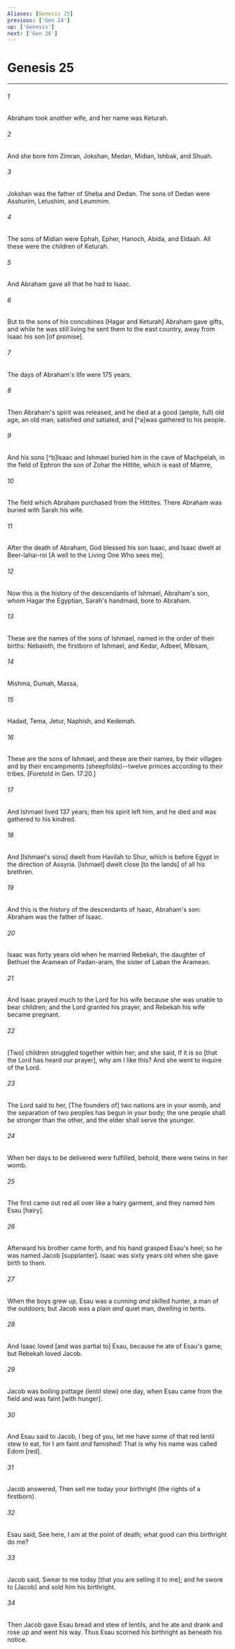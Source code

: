 ```yaml
---
Aliases: [Genesis 25]
previous: ['Gen 24']
up: ['Genesis']
next: ['Gen 26']
---
```

# Genesis 25

***














###### 1 






Abraham took another wife, and her name was Keturah. 













###### 2 






And she bore him Zimran, Jokshan, Medan, Midian, Ishbak, and Shuah. 













###### 3 






Jokshan was the father of Sheba and Dedan. The sons of Dedan were Asshurim, Letushim, and Leummim. 













###### 4 






The sons of Midian were Ephah, Epher, Hanoch, Abida, and Eldaah. All these were the children of Keturah. 













###### 5 






And Abraham gave all that he had to Isaac. 













###### 6 






But to the sons of his concubines [Hagar and Keturah] Abraham gave gifts, and while he was still living he sent them to the east country, away from Isaac his son [of promise]. 













###### 7 






The days of Abraham's life were 175 years. 













###### 8 






Then Abraham's spirit was released, and he died at a good (ample, full) old age, an old man, satisfied _and_ satiated, and [^a]was gathered to his people. 













###### 9 






And his sons [^b]Isaac and Ishmael buried him in the cave of Machpelah, in the field of Ephron the son of Zohar the Hittite, which is east of Mamre, 













###### 10 






The field which Abraham purchased from the Hittites. There Abraham was buried with Sarah his wife. 













###### 11 






After the death of Abraham, God blessed his son Isaac, and Isaac dwelt at Beer-lahai-roi [A well to the Living One Who sees me]. 













###### 12 






Now this is the history of the descendants of Ishmael, Abraham's son, whom Hagar the Egyptian, Sarah's handmaid, bore to Abraham. 













###### 13 






These are the names of the sons of Ishmael, named in the order of their births: Nebaioth, the firstborn of Ishmael, and Kedar, Adbeel, Mibsam, 













###### 14 






Mishma, Dumah, Massa, 













###### 15 






Hadad, Tema, Jetur, Naphish, and Kedemah. 













###### 16 






These are the sons of Ishmael, and these are their names, by their villages and by their encampments (sheepfolds)--twelve princes according to their tribes. [Foretold in Gen. 17:20.] 













###### 17 






And Ishmael lived 137 years; then his spirit left him, and he died and was gathered to his kindred. 













###### 18 






And [Ishmael's sons] dwelt from Havilah to Shur, which is before Egypt in the direction of Assyria. [Ishmael] dwelt close [to the lands] of all his brethren. 













###### 19 






And this is the history of the descendants of Isaac, Abraham's son: Abraham was the father of Isaac. 













###### 20 






Isaac was forty years old when he married Rebekah, the daughter of Bethuel the Aramean of Padan-aram, the sister of Laban the Aramean. 













###### 21 






And Isaac prayed much to the Lord for his wife because she was unable to bear children; and the Lord granted his prayer, and Rebekah his wife became pregnant. 













###### 22 






[Two] children struggled together within her; and she said, If it is so [that the Lord has heard our prayer], why am I like this? And she went to inquire of the Lord. 













###### 23 






The Lord said to her, [The founders of] two nations are in your womb, and the separation of two peoples has begun in your body; the one people shall be stronger than the other, and the elder shall serve the younger. 













###### 24 






When her days to be delivered were fulfilled, behold, there were twins in her womb. 













###### 25 






The first came out red all over like a hairy garment, and they named him Esau [hairy]. 













###### 26 






Afterward his brother came forth, and his hand grasped Esau's heel; so he was named Jacob [supplanter]. Isaac was sixty years old when she gave birth to them. 













###### 27 






When the boys grew up, Esau was a cunning _and_ skilled hunter, a man of the outdoors; but Jacob was a plain _and_ quiet man, dwelling in tents. 













###### 28 






And Isaac loved [and was partial to] Esau, because he ate of Esau's game; but Rebekah loved Jacob. 













###### 29 






Jacob was boiling pottage (lentil stew) one day, when Esau came from the field and was faint [with hunger]. 













###### 30 






And Esau said to Jacob, I beg of you, let me have some of that red lentil stew to eat, for I am faint _and_ famished! That is why his name was called Edom [red]. 













###### 31 






Jacob answered, Then sell me today your birthright (the rights of a firstborn). 













###### 32 






Esau said, See here, I am at the point of death; what good can this birthright do me? 













###### 33 






Jacob said, Swear to me today [that you are selling it to me]; and he swore to [Jacob] and sold him his birthright. 













###### 34 






Then Jacob gave Esau bread and stew of lentils, and he ate and drank and rose up and went his way. Thus Esau scorned his birthright as beneath his notice.
